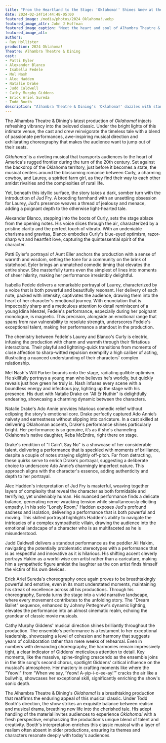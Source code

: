 ```yaml
---
title: "From the Heartland to the Stage: 'Oklahoma!' Shines Anew at the Alhambra Theatre & Dining"
date: 2024-02-24T14:44:48-05:00
featured_image: /media/photos/2024_Oklahoma!.webp
featured_image_attr: John J Hoffman
featured_image_caption: "Meet the heart and soul of Alhambra Theatre & Dining's 'Oklahoma!': Alexander Blanco and Isabella Fedele as the iconic lovers Curly and Laurey, Patti Eyler's wisdom-filled Aunt Eller, Alec Hadden's brooding Jud Fry, Natalie Drake's vivacious Ado Annie, and Mel Nash's optimistically naive Will Parker."
featured_image_alt: 
authors:
- Ray Hollister
production: 2024 Oklahoma!
Theatre: Alhambra Theatre & Dining
cast: 
- Patti Eyler
- Alexander Blanco
- Isabella Fedele
- Mel Nash
- Alec Hadden
- Natalie Drake
- Judd Caldwell
- Cathy Murphy Giddens
- Erick Ariel Sureda
- Todd Booth
description: "Alhambra Theatre & Dining's 'Oklahoma!' dazzles with standout performances, innovative direction, and choreography that breathes new life into the beloved musical. Dive into our review to explore the highs and nuanced improvements of this remarkable production."
---
```

The Alhambra Theatre & Dining's latest production of *Oklahoma!* injects refreshing vibrancy into the beloved classic. Under the bright lights of this intimate venue, the cast and crew reinvigorate the timeless tale with a blend of passionate performances, awe-inspiring musical direction and exhilarating choreography that makes the audience want to jump out of their seats.<!--more-->

_Oklahoma!_ is a riveting musical that transports audiences to the heart of America's rugged frontier during the turn of the 20th century. Set against the backdrop of the Oklahoma territory, just before it becomes a state, the musical centers around the blossoming romance between Curly, a charming cowboy, and Laurey, a spirited farm girl, as they find their way to each other amidst rivalries and the complexities of rural life.

Yet, beneath this idyllic surface, the story takes a dark, somber turn with the introduction of Jud Fry. A brooding farmhand with an unsettling obsession for Laurey, Jud's presence weaves a thread of jealousy and menace, adding a poignant depth to the otherwise light-hearted tale. 

Alexander Blanco, stepping into the boots of Curly, sets the stage ablaze from the opening notes. His voice slices through the air, characterized by a pristine clarity and the perfect touch of vibrato. With an undeniable charisma and gravitas, Blanco embodies Curly's blue-eyed optimism, razor-sharp wit and heartfelt love, capturing the quintessential spirit of the character.

Patti Eyler's portrayal of Aunt Eller anchors the production with a sense of warmth and wisdom, setting the tone for a community on the brink of statehood. Eyler brings an unmatched comedic timing that elevates the entire show. She masterfully turns even the simplest of lines into moments of sheer hilarity, making her performance irresistibly delightful.

Isabella Fedele delivers a remarkable portrayal of Laurey, characterized by a voice that is both powerful and beautifully resonant. Her delivery of each note, packed with intensity, captivates the audience, drawing them into the heart of her character's emotional journey. With enunciation that is impeccably sharp and a meticulous attention to detail reminiscent of a young Idina Menzel, Fedele's performance, especially during her poignant monologue, is magnetic. This precision, alongside an emotional range that spans from raw vulnerability to resolute strength, underscores Fedele's exceptional talent, making her performance a standout in the production.

The chemistry between Fedele's Laurey and Blanco's Curly is electric, infusing the production with charm and warmth through their flirtatious interactions. Their playful and lightning-quick transitions from moments of close affection to sharp-witted repulsion exemplify a high caliber of acting, illustrating a nuanced understanding of their characters' complex relationship.

Mel Nash's Will Parker bounds onto the stage, radiating gullible optimism. He skillfully portrays a young man who believes he's worldly, but quickly reveals just how green he truly is. Nash infuses every scene with a boundless energy and infectious joy, lighting up the stage with his presence. His duet with Natalie Drake on "All Er Nuthin" is delightfully endearing, showcasing a charming dynamic between the characters.

Natalie Drake's Ado Annie provides hilarious comedic relief without eclipsing the story's emotional core. Drake perfectly captured Ado Annie’s naivety and earnestness without slipping into caricature. In a cast skilled at delivering Oklahoman accents, Drake's performance shines particularly bright. Her performance is so genuine, it’s as if she's channeling Oklahoma's native daughter, Reba McEntire, right there on stage.

Drake's rendition of "I Cain't Say No" is a showcase of her considerable talent, delivering a performance that is speckled with moments of brilliance, despite a couple of notes straying slightly off-pitch. Far from detracting, these quirks serve to enrich Drake’s portrayal, suggesting a deliberate choice to underscore Ado Annie’s charmingly imperfect nature. This approach aligns with the character's essence, adding authenticity and depth to her portrayal.

Alec Hadden's interpretation of Jud Fry is masterful, weaving together layers of complexity that reveal the character as both formidable and terrifying, yet undeniably human. His nuanced performance finds a delicate balance, generating nerve-wracking tension while simultaneously eliciting empathy. In his solo "Lonely Room," Hadden exposes Jud's profound sadness and isolation, delivering a performance that is both powerful and moving. This skilled portrayal highlights Hadden's ability to navigate the intricacies of a complex sympathetic villain, drawing the audience into the emotional landscape of a character who is as multifaceted as he is misunderstood.

Judd Caldwell delivers a standout performance as the peddler Ali Hakim, navigating the potentially problematic stereotypes with a performance that is as respectful and innovative as it is hilarious. His shifting accent cleverly portrays Hakim as a world-wise con artist rather than a caricature, making him a sympathetic figure amidst the laughter as the con artist finds himself the victim of his own devices.

Erick Ariel Sureda's choreography once again proves to be breathtakingly powerful and emotive, even in its most understated moments, maintaining his streak of excellence across all his productions. Through his choreography, Sureda turns the stage into a vivid narrative landscape, where every movement contributes to the unfolding story. The "Dream Ballet" sequence, enhanced by Johnny Pettegrew's dynamic lighting, elevates the performance into an almost cinematic realm, echoing the grandeur of classic movie musicals.

Cathy Murphy Giddens' musical direction shines brilliantly throughout the production. The ensemble's performance is a testament to her exceptional leadership, showcasing a level of cohesion and harmony that suggests years of collaboration rather than mere weeks of rehearsal. Even in numbers with demanding choreography, the harmonies remain impressively tight, a clear indicator of Giddens' meticulous attention to detail. Key moments, like the massive, spine-tingling crescendo as the ensemble joins in the title song's second chorus, spotlight Giddens' critical influence on the musical's atmosphere. Her mastery in crafting moments like where the "Yeow!" from “When we say, ‘Yeow! A-yip-i-o-ee-ay!’” cracks the air like a bullwhip, showcases her exceptional skill, significantly enriching the show's sonic depth.

The Alhambra Theatre & Dining's _Oklahoma!_ is a breathtaking production that reaffirms the enduring appeal of this musical classic. Under Todd Booth's direction, the show strikes an exquisite balance between realism and musical drama, breathing new life into the cherished tale. His adept handling of the material invites audiences to experience _Oklahoma!_ with a fresh perspective, emphasizing the production's unique blend of talent and creativity. Booth's interpretation enriches this classic musical with a layer of realism often absent in older productions, ensuring its themes and characters resonate deeply with today's audiences.